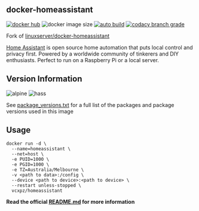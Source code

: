 ## docker-homeassistant

[![docker hub](https://img.shields.io/badge/docker_hub-link-blue?style=for-the-badge&logo=docker)](https://hub.docker.com/r/vcxpz/homeassistant) ![docker image size](https://img.shields.io/docker/image-size/vcxpz/homeassistant?style=for-the-badge&logo=docker) [![auto build](https://img.shields.io/badge/docker_builds-automated-blue?style=for-the-badge&logo=docker?color=d1aa67)](https://github.com/hydazz/docker-homeassistant/actions?query=workflow%3A"Auto+Builder+CI") [![codacy branch grade](https://img.shields.io/codacy/grade/e0be01bac4e84d9aa2f9f846c4ffc3a5/main?style=for-the-badge&logo=codacy)](https://app.codacy.com/gh/hydazz/docker-homeassistant)

Fork of [linuxserver/docker-homeassistant](https://github.com/linuxserver/docker-homeassistant/)

[Home Assistant](https://www.home-assistant.io/) is open source home automation that puts local control and privacy first. Powered by a worldwide community of tinkerers and DIY enthusiasts. Perfect to run on a Raspberry Pi or a local server.

## Version Information

![alpine](https://img.shields.io/badge/alpine-edge-0D597F?style=for-the-badge&logo=alpine-linux) ![hass](https://img.shields.io/badge/home_assistant-2021.1.5-269539?style=for-the-badge&logo=nginx)

See [package_versions.txt](package_versions.txt) for a full list of the packages and package versions used in this image

## Usage

    docker run -d \
      --name=homeassistant \
      --net=host \
      -e PUID=1000 \
      -e PGID=1000 \
      -e TZ=Australia/Melbourne \
      -v <path to data>:/config \
      --device <path to device>:<path to device> \
      --restart unless-stopped \
      vcxpz/homeassistant

**Read the official [README.md](https://github.com/linuxserver/docker-homeassistant/) for more information**
